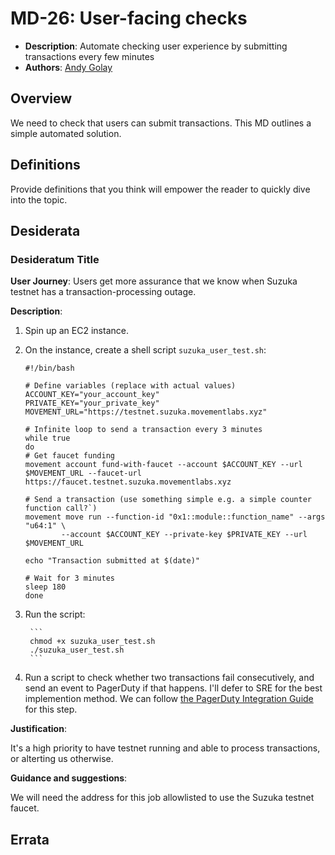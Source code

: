 # MD-26: User-facing checks
- **Description**: Automate checking user experience by submitting transactions every few minutes
- **Authors**: [Andy Golay](mailto:liam@movementlabs.xyz)


<!--
  This template is for drafting Desiderata. It ensures a structured representation of wishes, requirements, or needs related to the overarching objective mentioned in the title. After filling in the requisite fields, please delete these comments.

  Note that an MD number will be assigned by an editor. When opening a pull request to submit your MD, please use an abbreviated title in the filename, `md-draft_title_abbrev.md`.

  TODO: Remove this comment before finalizing.
-->

## Overview
We need to check that users can submit transactions. This MD outlines a simple automated solution.

## Definitions

Provide definitions that you think will empower the reader to quickly dive into the topic.

## Desiderata

  ### Desideratum Title

  **User Journey**: Users get more assurance that we know when Suzuka testnet has a transaction-processing outage. 

  **Description**:

  1. Spin up an EC2 instance.
  
  2. On the instance, create a shell script `suzuka_user_test.sh`:

        ```
        #!/bin/bash

        # Define variables (replace with actual values)
        ACCOUNT_KEY="your_account_key"
        PRIVATE_KEY="your_private_key"
        MOVEMENT_URL="https://testnet.suzuka.movementlabs.xyz"
        
        # Infinite loop to send a transaction every 3 minutes
        while true
        do
        # Get faucet funding
        movement account fund-with-faucet --account $ACCOUNT_KEY --url $MOVEMENT_URL --faucet-url https://faucet.testnet.suzuka.movementlabs.xyz

        # Send a transaction (use something simple e.g. a simple counter function call?`)
        movement move run --function-id "0x1::module::function_name" --args "u64:1" \
                --account $ACCOUNT_KEY --private-key $PRIVATE_KEY --url $MOVEMENT_URL

        echo "Transaction submitted at $(date)"
        
        # Wait for 3 minutes
        sleep 180
        done
        ```

3. Run the script:

        ```
        chmod +x suzuka_user_test.sh
        ./suzuka_user_test.sh
        ```

4. Run a script to check whether two transactions fail consecutively, and send an event to PagerDuty if that happens. I'll defer to SRE for the best implemention method. We can follow [the PagerDuty Integration Guide](https://support.pagerduty.com/main/docs/pagerduty-agent-integration-guide) for this step. 

**Justification**:

  It's a high priority to have testnet running and able to process transactions, or alterting us otherwise.

**Guidance and suggestions**: 

  We will need the address for this job allowlisted to use the Suzuka testnet faucet.


## Errata
<!--
  Errata should be maintained after publication.

  1. **Transparency and Clarity**: An erratum acknowledges any corrections made post-publication, ensuring that readers are not misled and are always equipped with the most accurate information.

  2. **Accountability**: By noting errors openly, we maintain a high level of responsibility and ownership over our content. It’s an affirmation that we value precision and are ready to correct oversights.

  Each erratum should briefly describe the discrepancy and the correction made, accompanied by a reference to the date and version of the desiderata in which the error was identified.

  TODO: Maintain this comment.
-->
